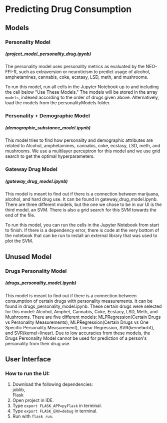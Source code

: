 # Predicting Drug Consumption

## Models

### Personality Model
##### (project_model_personality_drug.ipynb)

The personality model uses personality metrics as evaluated by the NEO-FFI-R, such as extraversion or neuroticism to predict usage of alcohol, amphetamines, cannabis, coke, ecstasy, LSD, meth, and mushrooms.

To run this model, run all cells in the Jupyter Notebook up to and including the cell below "Use These Models." The models will be stored in the array ```models```, indexed according to the order of drugs given above. Alternatively, load the models from the personalityModels folder.

### Personality + Demographic Model
##### (demographic_substance_model.ipynb)

This model tries to find how personality and demographic attributes are related to Alcohol, amphetamines, cannabis, coke, ecstasy, LSD, meth, and mushrooms. We use a multilayer perceptron for this model and we use grid search to get the optimal hyperparameters.

### Gateway Drug Model
##### (gateway_drug_model.ipynb)

This model is meant to find out if there is a connection between marijuana, alcohol, and hard drug use. It can be found in gateway_drug_model.ipynb. There are three different models, but the one we chose to be in our UI is the third model, an SVM. There is also a grid search for this SVM towards the end of the file.

To run this model, you can run the cells in the Jupyter Notebook from start to finish. If there is a dependency error, there is code at the very bottom of the notebook that can be run to install an external library that was used to plot the SVM.

## Unused Model

### Drugs Personality Model
##### (drugs_personality_model.ipynb)

This model is meant to find out if there is a connection between consumption of certain drugs with personality measurements. It can be found in drugs_personality_model.ipynb. These certain drugs were selected for this model: Alcohol, Amphet, Cannabis, Coke, Ecstacy, LSD, Meth, and Mushrooms. There are five different models: MLPRegression(Certain Drugs vs Personality Measurements), MLPRegression(Certain Drugs vs One Specific Personality Measurement), Linear Regression, SVR(kernel=rbf), and SVR(kernel=linear). Due to low accuracies from these models, the Drugs Personality Model cannot be used for prediction of a person's personality from their drug use.

## User Interface

### How to run the UI: <br/>

1. Download the following dependencies: <br/>
   joblib, <br/>
   Flask <br/>
2. Open project in IDE. <br/>
3. Type `export FLASK_APP=pyFlask` in terminal. <br/>
4. Type `export FLASK_ENV=debug` in terminal. <br/>
5. Run with `flask run`. <br/>
